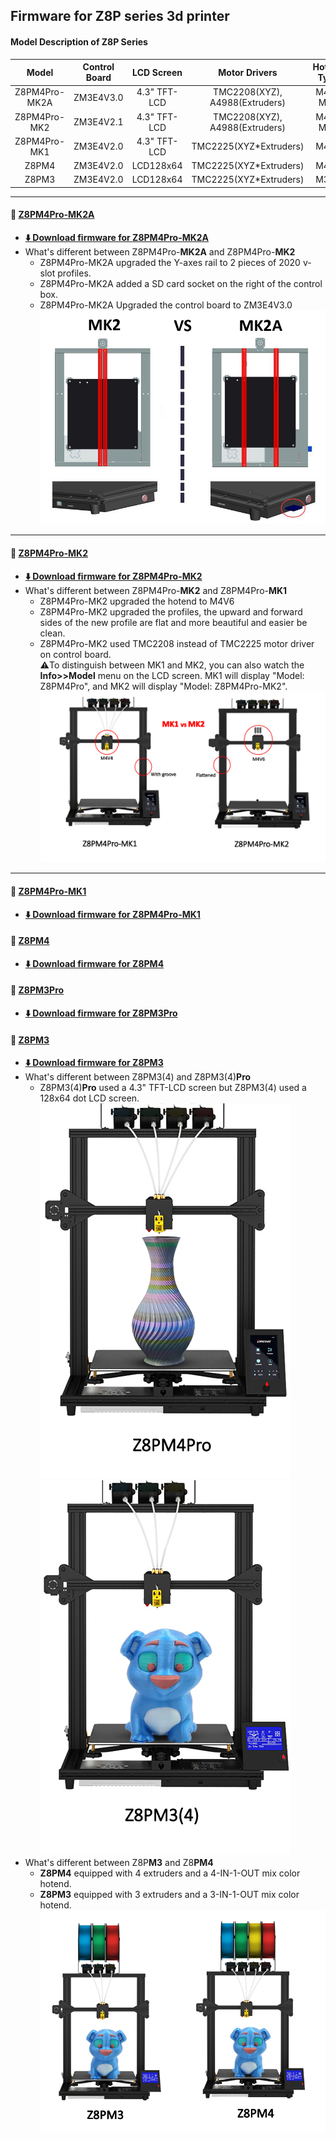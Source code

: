 ## Firmware for Z8P series 3d printer
#### Model Description of Z8P Series
|     Model   |Control Board|   LCD Screen  |               Motor Drivers    |Hotend Type|Y-axis Rail|
|:-----------:|:-----------:|:-------------:|:------------------------------:|:---------:|:---------:|
|Z8PM4Pro-MK2A| ZM3E4V3.0   |  4.3" TFT-LCD | TMC2208(XYZ), A4988(Extruders) | M4V6 MK2  | 2020x2    |
|Z8PM4Pro-MK2 | ZM3E4V2.1   |  4.3" TFT-LCD | TMC2208(XYZ), A4988(Extruders) | M4V6 MK1  | 2040x1    |
|Z8PM4Pro-MK1 | ZM3E4V2.0   |  4.3" TFT-LCD | TMC2225(XYZ*Extruders)         | M4V3      | 2040x1    |
|Z8PM4        | ZM3E4V2.0   |    LCD128x64  | TMC2225(XYZ*Extruders)         | M4V3      | 2040x1    |
|Z8PM3        | ZM3E4V2.0   |    LCD128x64  | TMC2225(XYZ*Extruders)         | M3V2      | 2040x1    |

-----
#### :file_folder: [Z8PM4Pro-MK2A](./Z8PM4-MK2A/)
- **[:arrow_down: Download firmware for Z8PM4Pro-MK2A](./Z8PM4-MK2A/)**
- What's different between Z8PM4Pro-**MK2A** and Z8PM4Pro-**MK2**
  - Z8PM4Pro-MK2A upgraded the Y-axes rail to 2 pieces of 2020 v-slot profiles.
  - Z8PM4Pro-MK2A added a SD card socket on the right of the control box.
  - Z8PM4Pro-MK2A Upgraded the control board to ZM3E4V3.0   
  ![](./MK2vsMK2A.jpg)

----
#### :file_folder: [Z8PM4Pro-MK2](./Z8PM4-MK2/)
- **[:arrow_down: Download firmware for Z8PM4Pro-MK2](./Z8PM4-MK2/)**
- What's different between Z8PM4Pro-**MK2** and Z8PM4Pro-**MK1**
  - Z8PM4Pro-MK2 upgraded the hotend to M4V6
  - Z8PM4Pro-MK2 upgraded the profiles, the upward and forward sides of the new profile are flat and more beautiful and easier be clean.
  - Z8PM4Pro-MK2 used TMC2208 instead of TMC2225 motor driver on control board.    
  :warning:To distinguish between MK1 and MK2, you can also watch the **Info>>Model** menu on the LCD screen. MK1 will display "Model: Z8PM4Pro", and MK2 will display "Model: Z8PM4Pro-MK2".
  ![](./MK1vsMK2.jpg)

----
#### :file_folder: [Z8PM4Pro-MK1](./Z8PM4-MK1/)
- **[:arrow_down: Download firmware for Z8PM4Pro-MK1](./Z8PM4-MK1/)**
#### :file_folder: [Z8PM4](./Z8PM4/)
- **[:arrow_down: Download firmware for Z8PM4](./Z8PM4/)**
#### :file_folder: [Z8PM3Pro](./Z8PM3Pro/)
- **[:arrow_down: Download firmware for Z8PM3Pro](./Z8PM3Pro/)**
#### :file_folder: [Z8PM3](./Z8PM3/)
- **[:arrow_down: Download firmware for Z8PM3](./Z8PM3/)**
- What's different between Z8PM3(4) and Z8PM3(4)**Pro**
  - Z8PM3(4)**Pro** used a 4.3" TFT-LCD screen but Z8PM3(4) used a 128x64 dot LCD screen.      
  ![](./Z8PM4Pro.jpg) ![](./Z8PM3.jpg)
- What's different between Z8P**M3** and Z8**PM4**
  - **Z8PM4** equipped with 4 extruders and a 4-IN-1-OUT mix color hotend.    
  - **Z8PM3** equipped with 3 extruders and a 3-IN-1-OUT mix color hotend.     
![](./M3vsM4.jpg)

